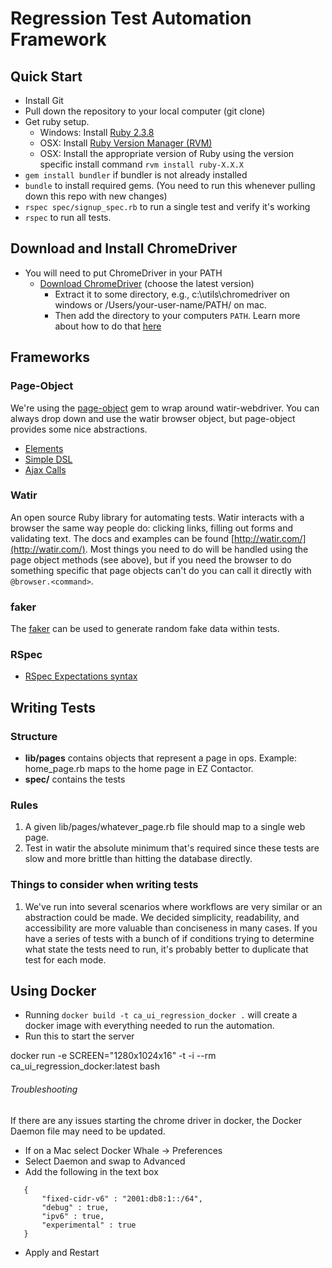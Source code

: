 # Regression Test Automation Framework

## Quick Start

* Install Git
* Pull down the repository to your local computer (git clone)
* Get ruby setup.  
  * Windows: Install [Ruby 2.3.8](https://s3.amazonaws.com/railsinstaller/Windows/railsinstaller-3.4.0.exe)
  * OSX: Install [Ruby Version Manager (RVM)](https://rvm.io/rvm/install)
  * OSX: Install the appropriate version of Ruby using the version specific install command `rvm install ruby-X.X.X`
* `gem install bundler` if bundler is not already installed
* `bundle` to install required gems.  (You need to run this whenever pulling down this repo with new changes)
* `rspec spec/signup_spec.rb` to run a single test and verify it's working
* `rspec` to run all tests.

## Download and Install ChromeDriver

* You will need to put ChromeDriver in your PATH
  * [Download ChromeDriver](http://chromedriver.chromium.org/downloads) (choose the latest version)
    * Extract it to some directory, e.g., c:\utils\chromedriver on windows or /Users/your-user-name/PATH/ on mac.
    * Then add the directory to your computers `PATH`. Learn more about how to do that [here](https://gist.github.com/nex3/c395b2f8fd4b02068be37c961301caa7)

## Frameworks

### Page-Object

We're using the [page-object](https://github.com/cheezy/page-object) gem to wrap around watir-webdriver.  You can always drop down and use the watir browser object, but page-object provides some nice abstractions.

* [Elements](https://github.com/cheezy/page-object/wiki/Elements)
* [Simple DSL](https://github.com/cheezy/page-object/wiki/Simple-DSL)
* [Ajax Calls](https://github.com/cheezy/page-object/wiki/Ajax-Calls)

### Watir

An open source Ruby library for automating tests. Watir interacts with a browser the same way people do: clicking links, filling out forms and validating text. The docs and examples can be found [http://watir.com/](http://watir.com/). Most things you need to do will be handled using the page object methods (see above), but if you need the browser to do something specific that page objects can't do you can call it directly with `@browser.<command>`.

### faker

The [faker](https://github.com/stympy/faker) can be used to generate random fake data within tests.

### RSpec

* [RSpec Expectations syntax](https://www.relishapp.com/rspec/rspec-expectations/docs/built-in-matchers)

## Writing Tests

### Structure

* **lib/pages** contains objects that represent a page in ops.  Example: home_page.rb maps to the home page in EZ Contactor.
* **spec/** contains the tests

### Rules

1. A given lib/pages/whatever_page.rb file should map to a single web page.
1. Test in watir the absolute minimum that's required since these tests are slow and more brittle than hitting the database directly.

### Things to consider when writing tests

1. We've run into several scenarios where workflows are very similar or an abstraction could be made. We decided simplicity, readability, and accessibility are more valuable than conciseness in many cases. If you have a series of tests with a bunch of if conditions trying to determine what state the tests need to run, it's probably better to duplicate that test for each mode. 

## Using Docker
* Running `docker build -t ca_ui_regression_docker .` will create a docker image with everything needed to run the automation.
* Run this to start the server

docker run -e SCREEN="1280x1024x16" -t -i --rm ca_ui_regression_docker:latest bash

###### Troubleshooting
If there are any issues starting the chrome driver in docker, the Docker Daemon file may need to be updated.
* If on a Mac select Docker Whale -> Preferences
* Select Daemon and swap to Advanced
* Add the following in the text box
 ```
    {
        "fixed-cidr-v6" : "2001:db8:1::/64",
        "debug" : true,
        "ipv6" : true,
        "experimental" : true
    }
```
* Apply and Restart
